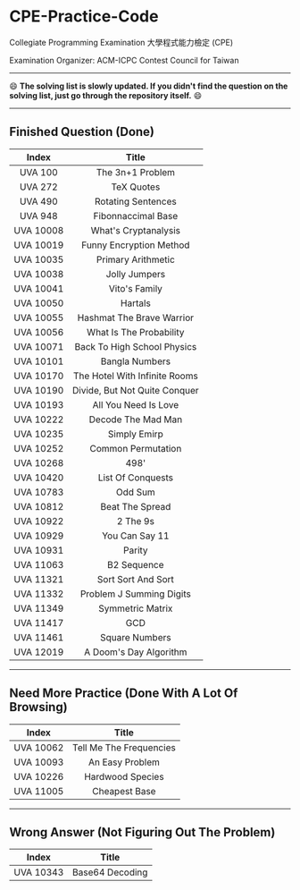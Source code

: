 # CPE-Practice-Code

Collegiate Programming Examination 大學程式能力檢定 (CPE)

Examination Organizer: ACM-ICPC Contest Council for Taiwan

---

😄 <strong>The solving list is slowly updated. If you didn't find the question on the solving list, just go through the repository itself.</strong> 😄

---

## Finished Question (Done)

|Index|Title|
|:-----:|:-----:|
|UVA 100|The 3n+1 Problem|
|UVA 272|TeX Quotes|
|UVA 490|Rotating Sentences|
|UVA 948|Fibonnaccimal Base|
|UVA 10008|What's Cryptanalysis|
|UVA 10019|Funny Encryption Method|
|UVA 10035|Primary Arithmetic|
|UVA 10038|Jolly Jumpers|
|UVA 10041|Vito's Family|
|UVA 10050|Hartals|
|UVA 10055|Hashmat The Brave Warrior|
|UVA 10056|What Is The Probability|
|UVA 10071|Back To High School Physics|
|UVA 10101|Bangla Numbers|
|UVA 10170|The Hotel With Infinite Rooms|
|UVA 10190|Divide, But Not Quite Conquer|
|UVA 10193|All You Need Is Love|
|UVA 10222|Decode The Mad Man|
|UVA 10235|Simply Emirp|
|UVA 10252|Common Permutation|
|UVA 10268|498'|
|UVA 10420|List Of Conquests|
|UVA 10783|Odd Sum|
|UVA 10812|Beat The Spread|
|UVA 10922|2 The 9s|
|UVA 10929|You Can Say 11|
|UVA 10931|Parity|
|UVA 11063|B2 Sequence|
|UVA 11321|Sort Sort And Sort|
|UVA 11332|Problem J Summing Digits|
|UVA 11349|Symmetric Matrix|
|UVA 11417|GCD|
|UVA 11461|Square Numbers|
|UVA 12019|A Doom's Day Algorithm|

---

## Need More Practice (Done With A Lot Of Browsing)

|Index|Title|
|:-----:|:-----:|
|UVA 10062|Tell Me The Frequencies|
|UVA 10093|An Easy Problem|
|UVA 10226|Hardwood Species|
|UVA 11005|Cheapest Base|

---

## Wrong Answer (Not Figuring Out The Problem)

|Index|Title|
|:-----:|:-----:|
|UVA 10343|Base64 Decoding|
